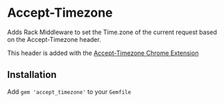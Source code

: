 # Accept-Timezone
Adds Rack Middleware to set the Time.zone of the current request based on the Accept-Timezone header.

This header is added with the [Accept-Timezone Chrome Extension](https://github.com/ericsaupe/accept-timezone)

## Installation

Add `gem 'accept_timezone'` to your `Gemfile`
